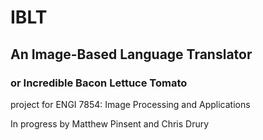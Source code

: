 # IBLT
## An Image-Based Language Translator
### or Incredible Bacon Lettuce Tomato

project for ENGI 7854: Image Processing and Applications

In progress by Matthew Pinsent and Chris Drury
